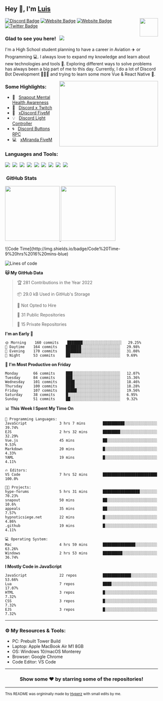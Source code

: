 ## Hey 👋, I'm [Luis](https://hypnoticsiege.net/) 

<img align="right" height="60" width="60" alt="" src="https://hypnoticsiege.net/images/uploads/logo.png" />

[![Discord Badge](https://img.shields.io/badge/-Discord-000000?style=flat-square&logo=Discord&logoColor=white)](https://hypnoticsiege.net/discord)
[![Website Badge](https://img.shields.io/badge/Snowside-000000?style=flat-square&logo=snowpack&logoColor=blue)](https://hypnoticsiege.net/snowside)
[![Website Badge](https://img.shields.io/badge/Website-000000?style=flat-square&logo=google-chrome&logoColor=white)](https://hypnoticsiege.net/)
[![Twitter Badge](https://img.shields.io/badge/-Twitter-000000?style=flat-square&logo=Twitter&logoColor=blue)](https://twitter.com/hypnoticsiege)

### Glad to see you here! &nbsp; ![](https://komarev.com/ghpvc/?username=HypnoticSiege&label=Views&color=blue&style=plastic) 

I'm a High School student planning to have a career in Aviation ✈️ or Programming 💻. I always love to expand my knowledge and learn about new technologies and tools 🔨.  Exploring different ways to solve problems has always been a big part of me to this day. Currently, I do a lot of Discord Bot Development 👨🏻‍💻 and trying to learn some more Vue & React Native 👀.

<img align="right" height="215" width="325" alt="" src="https://cdn.dribbble.com/users/416610/screenshots/4801105/coding_desk_flat_vector_ui_ux_design_illustration_motion_animation_gif2.gif" />


### Some Highlights:

- 📌 &nbsp; [Snapout Mental Health Awareness](https://snapout.nl/)
- 🚀 &nbsp; [Discord x Twitch](https://github.com/HypnoticSiege/Discord-x-Twitch)
- 🏫 &nbsp; [xDiscord FiveM](https://github.com/HypnoticSiege/xDiscord)
- 💡 &nbsp; [Discord Light Controller](https://github.com/HypnoticSiege/discord-light-controller)
- 🌀 &nbsp; [Discord Buttons RPC](https://github.com/HypnoticSiege/Discord-Buttons-RPC)
- 💻 &nbsp; [xMiranda FiveM](https://github.com/HypnoticSiege/xMiranda)

### Languages and Tools:

![](https://img.shields.io/badge/JavaScript-000000?style=for-the-badge&logo=javascript&logoColor=yellow)&nbsp;
![](https://img.shields.io/badge/Node.js-000000?style=for-the-badge&logo=node.js&logoColor=green)&nbsp;
![](https://img.shields.io/badge/HTML5-000000?style=for-the-badge&logo=html5&logoColor=orange)&nbsp;
![](https://img.shields.io/badge/CSS3-000000?style=for-the-badge&logo=css3&logoColor=blue)&nbsp;
![](https://img.shields.io/badge/Typescript-000000?style=for-the-badge&logo=typescript&logoColor=blue)&nbsp;
![](https://img.shields.io/badge/Windows-000000?style=for-the-badge&logo=windows&logoColor=blue)&nbsp;
![](https://img.shields.io/badge/Linux-000000?style=for-the-badge&logo=linux&logoColor=orange)&nbsp;
![](https://img.shields.io/badge/Discord-000000?style=for-the-badge&logo=discord&logoColor=white)&nbsp;
![](https://img.shields.io/badge/GitHub-000000?style=for-the-badge&logo=github&logoColor=white)&nbsp;

### &nbsp;GitHub Stats

<p align="left">
<a href="https://github.com/HypnoticSiege">
  <img height="180em" src="https://github-readme-stats-eight-theta.vercel.app/api?username=HypnoticSiege&show_icons=true&theme=react&include_all_commits=true&count_private=true"/>
  <img height="180em" src="https://github-readme-stats-eight-theta.vercel.app/api/top-langs/?username=HypnoticSiege&layout=compact&langs_count=8&theme=react"/>
  </a>
</p>
<!--START_SECTION:waka-->
![Code Time](http://img.shields.io/badge/Code%20Time-9%20hrs%2016%20mins-blue)

![Lines of code](https://img.shields.io/badge/From%20Hello%20World%20I%27ve%20Written-214%20Thousand%20lines%20of%20code-blue)

**🐱 My GitHub Data** 

> 🏆 281 Contributions in the Year 2022
 > 
> 📦 29.0 kB Used in GitHub's Storage 
 > 
> 🚫 Not Opted to Hire
 > 
> 📜 31 Public Repositories 
 > 
> 🔑 15 Private Repositories  
 > 
**I'm an Early 🐤** 

```text
🌞 Morning    160 commits    ███████░░░░░░░░░░░░░░░░░░   29.25% 
🌆 Daytime    164 commits    ███████░░░░░░░░░░░░░░░░░░   29.98% 
🌃 Evening    170 commits    ███████░░░░░░░░░░░░░░░░░░   31.08% 
🌙 Night      53 commits     ██░░░░░░░░░░░░░░░░░░░░░░░   9.69%

```
📅 **I'm Most Productive on Friday** 

```text
Monday       66 commits     ███░░░░░░░░░░░░░░░░░░░░░░   12.07% 
Tuesday      84 commits     ███░░░░░░░░░░░░░░░░░░░░░░   15.36% 
Wednesday    101 commits    ████░░░░░░░░░░░░░░░░░░░░░   18.46% 
Thursday     100 commits    ████░░░░░░░░░░░░░░░░░░░░░   18.28% 
Friday       107 commits    █████░░░░░░░░░░░░░░░░░░░░   19.56% 
Saturday     38 commits     █░░░░░░░░░░░░░░░░░░░░░░░░   6.95% 
Sunday       51 commits     ██░░░░░░░░░░░░░░░░░░░░░░░   9.32%

```


📊 **This Week I Spent My Time On** 

```text
💬 Programming Languages: 
JavaScript               3 hrs 7 mins        ██████████░░░░░░░░░░░░░░░   39.74% 
EJS                      2 hrs 32 mins       ████████░░░░░░░░░░░░░░░░░   32.29% 
Vue.js                   45 mins             ██░░░░░░░░░░░░░░░░░░░░░░░   9.53% 
Markdown                 20 mins             █░░░░░░░░░░░░░░░░░░░░░░░░   4.33% 
YAML                     19 mins             █░░░░░░░░░░░░░░░░░░░░░░░░   4.11%

🔥 Editors: 
VS Code                  7 hrs 52 mins       █████████████████████████   100.0%

🐱‍💻 Projects: 
hype-forums              5 hrs 31 mins       █████████████████░░░░░░░░   70.23% 
snapout                  50 mins             ██░░░░░░░░░░░░░░░░░░░░░░░   10.6% 
appeals                  35 mins             ██░░░░░░░░░░░░░░░░░░░░░░░   7.57% 
hypnoticsiege.net        22 mins             █░░░░░░░░░░░░░░░░░░░░░░░░   4.86% 
.github                  19 mins             █░░░░░░░░░░░░░░░░░░░░░░░░   4.11%

💻 Operating System: 
Mac                      4 hrs 59 mins       ███████████████░░░░░░░░░░   63.26% 
Windows                  2 hrs 53 mins       █████████░░░░░░░░░░░░░░░░   36.74%

```

**I Mostly Code in JavaScript** 

```text
JavaScript               22 repos            █████████████░░░░░░░░░░░░   53.66% 
Lua                      7 repos             ████░░░░░░░░░░░░░░░░░░░░░   17.07% 
HTML                     3 repos             █░░░░░░░░░░░░░░░░░░░░░░░░   7.32% 
CSS                      3 repos             █░░░░░░░░░░░░░░░░░░░░░░░░   7.32% 
EJS                      3 repos             █░░░░░░░░░░░░░░░░░░░░░░░░   7.32%

```



<!--END_SECTION:waka-->

---

### ⚙️ My Resources & Tools:

- PC: Prebuilt Tower Build
- Laptop: Apple MacBook Air M1 8GB
- OS: Windows 10/macOS Monterey
- Browser: Google Chrome
- Code Editor: VS Code

---

<h3 align=center>Show some ❤️ by starring some of the repositories!</h3>

---
<small>This README was orgininally made by <a href="https://hyperz.net/">Hyperz</a> with small edits by me.</small>
